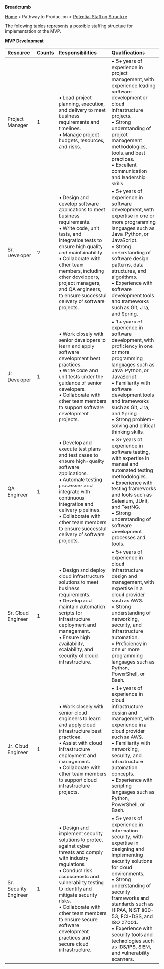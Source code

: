 **Breadcrumb**

[Home](../home.md) > Pathway to Production > [Potential Staffing Structure](staffing.md)

The following tables represents a possible staffing structure for implementation of the MVP.


**MVP Development**

|Resource              |Counts   | Responsibilities                                     | Qualifications
|:---------------------|:--------|:-----------------------------------------------------|:--------------
| Project Manager      | 1       | • Lead project planning, execution, and delivery to meet business requirements and timelines.<br>•	Manage project budgets, resources, and risks.|•	5+ years of experience in project management, with experience leading software development or cloud infrastructure projects.<br>•	Strong understanding of project management methodologies, tools, and best practices.<br>•	Excellent communication and leadership skills.
| Sr. Developer     | 2       | •	Design and develop software applications to meet business requirements.<br>•	Write code, unit tests, and integration tests to ensure high quality and maintainability.<br>•	Collaborate with other team members, including other developers, project managers, and QA engineers, to ensure successful delivery of software projects.|•	5+ years of experience in software development, with expertise in one or more programming languages such as Java, Python, or JavaScript.<br>•	Strong understanding of software design patterns, data structures, and algorithms.<br>•	Experience with software development tools and frameworks such as Git, Jira, and Spring.
| Jr. Developer        | 1       | •	Work closely with senior developers to learn and apply software development best practices.<br>•	Write code and unit tests under the guidance of senior developers.<br>•	Collaborate with other team members to support software development projects.| •	1+ years of experience in software development, with proficiency in one or more programming languages such as Java, Python, or JavaScript.<br>•	Familiarity with software development tools and frameworks such as Git, Jira, and Spring.<br>•	Strong problem-solving and critical thinking skills.
| QA Engineer          | 1       | •	Develop and execute test plans and test cases to ensure high-quality software applications.<br>•	Automate testing processes and integrate with continuous integration and delivery pipelines.<br>•	Collaborate with other team members to ensure successful delivery of software projects.|•	3+ years of experience in software testing, with expertise in manual and automated testing methodologies.<br>•	Experience with testing frameworks and tools such as Selenium, JUnit, and TestNG.<br>•	Strong understanding of software development processes and tools.
| Sr. Cloud Engineer  | 1       | •	Design and deploy cloud infrastructure solutions to meet business requirements.<br>•	Develop and maintain automation scripts for infrastructure deployment and management.<br>•	Ensure high availability, scalability, and security of cloud infrastructure.|•	5+ years of experience in cloud infrastructure design and management, with expertise in a cloud provider such as AWS.<br>•	Strong understanding of networking, security, and infrastructure automation.<br>•	Proficiency in one or more programming languages such as Python, PowerShell, or Bash.
| Jr. Cloud Engineer   | 1       | •	Work closely with senior cloud engineers to learn and apply cloud infrastructure best practices.<br>•	Assist with cloud infrastructure deployment and management.<br>•	Collaborate with other team members to support cloud infrastructure projects.|•	1+ years of experience in cloud infrastructure design and management, with experience in a cloud provider such as AWS.<br>•	Familiarity with networking, security, and infrastructure automation concepts.<br>•	Experience with scripting languages such as Python, PowerShell, or Bash.
| Sr. Security Engineer| 1       |•	Design and implement security solutions to protect against cyber threats and comply with industry regulations.<br>•	Conduct risk assessments and vulnerability testing to identify and mitigate security risks.<br>•	Collaborate with other team members to ensure secure software development practices and secure cloud infrastructure.|•	5+ years of experience in information security, with expertise in designing and implementing security solutions for cloud environments.<br>•	Strong understanding of security frameworks and standards such as HIPAA, NIST 800-53, PCI-DSS, and ISO 27001.<br>•	Experience with security tools and technologies such as IDS/IPS, SIEM, and vulnerability scanners.


